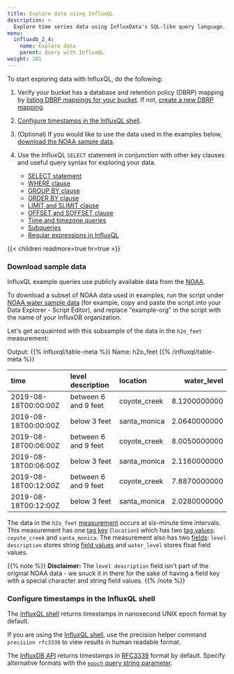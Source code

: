 ```yaml
---
title: Explore data using InfluxQL
description: >
  Explore time series data using InfluxData's SQL-like query language. Use the SELECT statement to query data from measurements, tags, and fields.
menu:
  influxdb_2_4:
    name: Explore data
    parent: Query with InfluxQL
weight: 201
---
```


To start exploring data with InfluxQL, do the following:

1. Verify your bucket has a database and retention policy (DBRP) mapping by [listing DBRP mappings for your bucket](/influxdb/v2.4/query-data/influxql/dbrp/#list-dbrp-mappings). If not, [create a new DBRP mapping](/influxdb/v2.4/query-data/influxql/dbrp/#create-dbrp-mappings).

2. [Configure timestamps in the InfluxQL shell](/influxdb/v2.4/query-data/influxql/explore-data/time-and-timezone/).

3. (Optional) If you would like to use the data used in the examples below, [download the NOAA sample data](#download-sample-data).

4. Use the InfluxQL `SELECT` statement in conjunction with other key clauses and useful query syntax for exploring your data.

   - [SELECT statement](/influxdb/v2.4/query-data/influxql/explore-data/select/)
   - [WHERE clause](/influxdb/v2.4/query-data/influxql/explore-data/where/)
   - [GROUP BY clause](/influxdb/v2.4/query-data/influxql/explore-data/group-by/)
   - [ORDER BY clause](/influxdb/v2.4/query-data/influxql/explore-data/order-by/)
   - [LIMIT and SLIMIT clause](/influxdb/v2.4/query-data/influxql/explore-data/limit-and-slimit/)
   - [OFFSET and SOFFSET clause](/influxdb/v2.4/query-data/influxql/explore-data/offset-and-soffset/)
   - [Time and timezone queries](/influxdb/v2.4/query-data/influxql/explore-data/time-and-timezone/)
   - [Subqueries](/influxdb/v2.4/query-data/influxql/explore-data/subqueries/)
   - [Regular expressions in InfluxQL](/influxdb/v2.4/query-data/influxql/explore-data/regular-expressions/)

{{< children readmore=true hr=true >}}

### Download sample data

InfluxQL example queries use publicly available data from the
[NOAA](https://tidesandcurrents.noaa.gov/).

To download a subset of NOAA data used in examples, run the script under [NOAA water sample data](/influxdb/v2.4/reference/sample-data/#noaa-water-sample-data) (for example, copy and paste the script into your Data Explorer - Script Editor), and replace "example-org" in the script with the name of your InfluxDB organization.

Let's get acquainted with this subsample of the data in the `h2o_feet` measurement:

Output:
{{% influxql/table-meta %}}
Name: h2o_feet
{{% /influxql/table-meta %}}

|time | level description | location | water_level |
| :------------------- | :------------------ | :----------------------- |----------------------:|
| 2019-08-18T00:00:00Z | between 6 and 9 feet |coyote_creek   | 8.1200000000 |
| 2019-08-18T00:00:00Z | below 3 feet | santa_monica          | 2.0640000000 |
| 2019-08-18T00:06:00Z | between 6 and 9 feet |	coyote_creek  | 8.0050000000 |
| 2019-08-18T00:06:00Z | below 3 feet|	santa_monica          | 2.1160000000 |
| 2019-08-18T00:12:00Z | between 6 and 9 feet|	coyote_creek  | 7.8870000000 |
| 2019-08-18T00:12:00Z | below 3 feet | santa_monica          | 2.0280000000 |                                     
                                                
The data in the `h2o_feet` [measurement](/influxdb/v2.4/reference/glossary/#measurement)
occurs at six-minute time intervals.
This measurement has one [tag key](influxdb/v2.4/reference/glossary/#tag-key)
(`location`) which has two [tag values](/influxdb/v2.4/reference/glossary/#tag-value):
`coyote_creek` and `santa_monica`.
The measurement also has two [fields](/influxdb/v2.4/reference/glossary/#field):
`level description` stores string [field values](/influxdb/v2.4/reference/glossary/#field-value)
and `water_level` stores float field values.

{{% note %}}
**Disclaimer:** The `level description` field isn't part of the original NOAA data - we snuck it in there for the sake of having a field key with a special character and string field values.
{{% /note %}}

### Configure timestamps in the InfluxQL shell

The [InfluxQL shell](/influxdb/v2.4/tools/influxql-shell/) returns timestamps in
nanosecond UNIX epoch format by default.

If you are using the [InfluxQL shell](/influxdb/v2.4/tools/influxql-shell/), use the precision helper command `precision rfc3339` to view results in human readable format.

The [InfluxDB API](/influxdb/v2.4/reference/api/influxdb-1x/) returns timestamps
in [RFC3339](https://www.ietf.org/rfc/rfc3339.txt) format by default.
Specify alternative formats with the [`epoch` query string parameter](/influxdb/v2.4/reference/api/influxdb-1x/).
